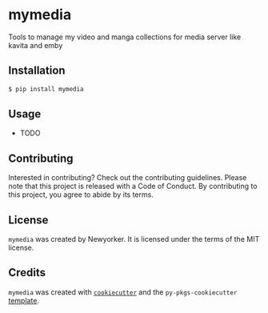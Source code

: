 # mymedia

Tools to manage my video and manga collections for media server like kavita and emby

## Installation

```bash
$ pip install mymedia
```

## Usage

- TODO

## Contributing

Interested in contributing? Check out the contributing guidelines. Please note that this project is released with a Code of Conduct. By contributing to this project, you agree to abide by its terms.

## License

`mymedia` was created by Newyorker. It is licensed under the terms of the MIT license.

## Credits

`mymedia` was created with [`cookiecutter`](https://cookiecutter.readthedocs.io/en/latest/) and the `py-pkgs-cookiecutter` [template](https://github.com/py-pkgs/py-pkgs-cookiecutter).
